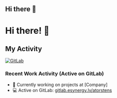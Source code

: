## Hi there 👋

# Hi there! 👋

## My Activity
[![GitLab](https://img.shields.io/badge/GitLab-Activity-FC6D26?logo=gitlab)](https://gitlab.esynergy.lv/atorstens)

### Recent Work Activity (Active on GitLab)
- 🔭 Currently working on projects at [Company]
- 💻 Active on GitLab: [gitlab.esynergy.lv/atorstens](https://gitlab.esynergy.lv/atorstens)
